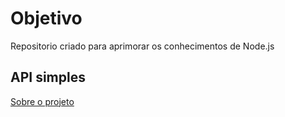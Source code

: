 # Objetivo

Repositorio criado para aprimorar os conhecimentos de Node.js

## API simples

[Sobre o projeto](https://github.com/yuriDuque/node_simple_crud/blob/main/api-simples/README.md)
